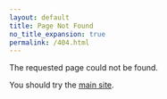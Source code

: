 ```yaml
---
layout: default
title: Page Not Found
no_title_expansion: true
permalink: /404.html
---
```

The requested page could not be found.

You should try the <a href="index.html">main site</a>.
